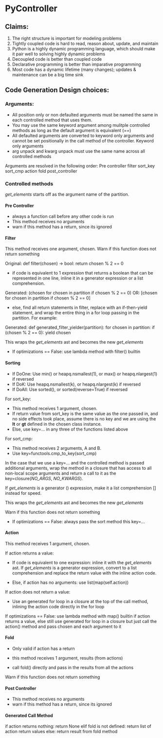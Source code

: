 # PyController

## Claims:

1) The right structure is important for modeling problems
2) Tightly coupled code is hard to read, reason about, update, and maintain
3) Python is a highly dynamic programming language, which should make it pair well to solving highly dynamic problems
4) Decoupled code is better than coupled code
5) Declarative programming is better than imparative programming
6) Most code has a dynamic lifetime (many changes); updates & maintenance can be a big time sink


## Code Generation Design choices:

### Arguments:

* All position only or non defaulted arguments must be named the same in each controlled method that uses them.
* You may use the same keyword argument among mulitple controlled methods as long as the default argument is equivalent (==)
* All defaulted arguments are converted to keyword only arguments and cannot be set positionally in the call method of the controller. Keyword only arguments 
* arg unpack and kwarg unpack must use the same name across all controlled methods

Arguments are resolved in the following order:
Pre controller
filter
sort_key
sort_cmp
action
fold
post_controller

### Controlled methods

*get_elements* starts off as the argument name of the partition.

#### Pre Controller

* always a function call before any other code is run
* This method receives no arguments
* warn if this method has a return, since its ignored

#### Filter

This method receives one argument, chosen.
Warn if this function does not return something

Original:
def filter(chosen) -> bool:
    return chosen % 2 == 0

* if code is equivalent to 1 expression that returns a boolean that can be represented in one line, inline it in a generator expression or a list comprehension.

Generated:
(chosen for chosen in partition if chosen % 2 == 0)
OR:
[chosen for chosen in partition if chosen % 2 == 0]

* else, find all return statements in filter, replace with an if-then-yield statement, and wrap the entire thing in a for loop passing in the partition.
For example:

Generated:
def generated_filter_yielder(partition):
    for chosen in partition:
        if (chosen % 2 == 0):
            yield chosen

This wraps the *get_elements* ast and becomes the new *get_elements*

* If optimizations == False: use lambda method with filter() builtin 

#### Sorting

* If DoOne: Use min() or heapq.nsmallest(1), or max() or heapq.nlargest(1) if reversed
* If DoK: Use heapq.nsmallest(k), or heapq.nlargest(k) if reversed
* If DoAll: Use sorted(), or sorted(reverse=True) if reversed

For sort_key:
* This method receives 1 argument, chosen.
* If return value from sort_key is the same value as the one passed in, and no side effects took place, assume there is no key and we are using the __lt__ or __gt__ defined in the chosen class instance.
* Else, use key=... in any three of the functions listed above

For sort_cmp:
* This method receives 2 arguments, A and B.
* Use key=functools.cmp_to_key(sort_cmp)

In the case that we use a key=... and the controlled method is passed additional arguments, wrap the method in a closure that has access to all non-local scope arguments and return a call to it as the key=closure(*NO_ARGS*, *NO_KWARGS*). 

If *get_elements* is a generator () expression, make it a list comprehension [] instead for speed.

This wraps the *get_elements* ast and becomes the new *get_elements*

Warn if this function does not return something

* If optimizations == False: always pass the sort method this key=...

#### Action

This method receives 1 argument, chosen.

If action returns a value:

* If code is equivalent to one expression: inline it with the *get_elements* ast. If *get_elements* is a generator expression, convert to a list comprehension and replace the return value with the inline action code.

* Else, if action has no arguments: use list(map(self.action))

If action does not return a value:

* Use an generated for loop in a closure at the top of the call method, inlining the action code directly in the for loop

If optimizations == False: use lambda method with map() builtin if action returns a value, else still use generated for loop in a closure but just call the action() method and pass chosen and each argument to it

#### Fold

* Only valid if action has a return

* this method receives 1 argument, results (from actions)
* call fold() directly and pass in the results from all the actions

Warn if this function does not return something

#### Post Controller

* This method receives no arguments
* warn if this method has a return, since its ignored

#### Generated Call Method

if action returns nothing:
    return None
elif fold is not defined:
    return list of action return values
else:
    return result from fold method